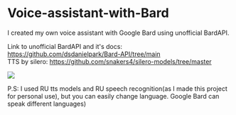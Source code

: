 # Voice-assistant-with-Bard
I created my own voice assistant with Google Bard using unofficial BardAPI.

Link to unofficial BardAPI and it's docs: https://github.com/dsdanielpark/Bard-API/tree/main <br>
TTS by silero: https://github.com/snakers4/silero-models/tree/master <br>

<img src='https://media.tenor.com/e73LQkmBbcUAAAAC/mr-robot-happy.gif'>

P.S: I used RU tts models and RU speech recognition(as I made this project for personal use), but you can easily change language.
Google Bard can speak different languages)

